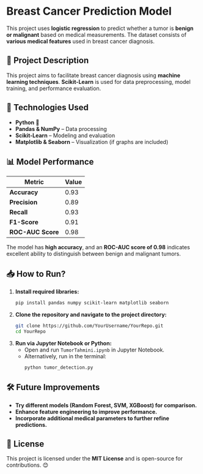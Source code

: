 # Breast Cancer Prediction Model

This project uses **logistic regression** to predict whether a tumor is **benign or malignant** based on medical measurements. The dataset consists of **various medical features** used in breast cancer diagnosis.

## 📌 Project Description
This project aims to facilitate breast cancer diagnosis using **machine learning techniques**. **Scikit-Learn** is used for data preprocessing, model training, and performance evaluation.

## 🚀 Technologies Used
- **Python** 🐍
- **Pandas & NumPy** – Data processing
- **Scikit-Learn** – Modeling and evaluation
- **Matplotlib & Seaborn** – Visualization (if graphs are included)

## 📊 Model Performance
| Metric | Value |
|--------|------|
| **Accuracy** | 0.93 |
| **Precision** | 0.89 |
| **Recall** | 0.93 |
| **F1-Score** | 0.91 |
| **ROC-AUC Score** | 0.98 |

The model has **high accuracy**, and an **ROC-AUC score of 0.98** indicates excellent ability to distinguish between benign and malignant tumors.

## 📥 How to Run?
1. **Install required libraries:**
    ```bash
    pip install pandas numpy scikit-learn matplotlib seaborn
    ```
2. **Clone the repository and navigate to the project directory:**
    ```bash
    git clone https://github.com/YourUsername/YourRepo.git
    cd YourRepo
    ```
3. **Run via Jupyter Notebook or Python:**
    - Open and run `TumorTahmini.ipynb` in Jupyter Notebook.
    - Alternatively, run in the terminal:
      ```bash
      python tumor_detection.py
      ```

## 🛠 Future Improvements
- **Try different models (Random Forest, SVM, XGBoost) for comparison.**
- **Enhance feature engineering to improve performance.**
- **Incorporate additional medical parameters to further refine predictions.**

## 📜 License
This project is licensed under the **MIT License** and is open-source for contributions. 😊

